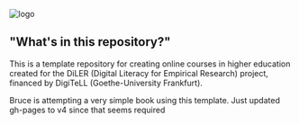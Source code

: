 ![logo](lecture/static/logo.png)


## "What's in this repository?"

This is a template repository for creating online courses in higher education created for the DiLER (Digital Literacy for Empirical Research) project, financed by DigiTeLL (Goethe-University Frankfurt).

Bruce is attempting a very simple book using this template. Just updated gh-pages to v4 since that seems required


